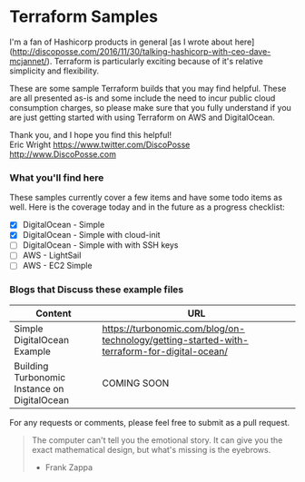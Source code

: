 # Terraform Samples

I'm a fan of Hashicorp products in general [as I wrote about here] (http://discoposse.com/2016/11/30/talking-hashicorp-with-ceo-dave-mcjannet/). Terraform is particularly exciting because of it's relative simplicity and flexibility.  

These are some sample Terraform builds that you may find helpful.  These are all presented as-is and some include the need to incur public cloud consumption charges, so please make sure that you fully understand if you are just getting started with using Terraform on AWS and DigitalOcean.

Thank you, and I hope you find this helpful!  
Eric Wright
https://www.twitter.com/DiscoPosse
http://www.DiscoPosse.com

### What you'll find here

These samples currently cover a few items and have some todo items as well.  Here is the coverage today and in the future as a progress checklist:

- [x] DigitalOcean - Simple
- [x] DigitalOcean - Simple with cloud-init
- [ ] DigitalOcean - Simple with with SSH keys
- [ ] AWS - LightSail
- [ ] AWS - EC2 Simple
 
### Blogs that Discuss these example files

Content | URL
------------ | -------------
Simple DigitalOcean Example | https://turbonomic.com/blog/on-technology/getting-started-with-terraform-for-digital-ocean/
Building Turbonomic Instance on DigitalOcean | COMING SOON

For any requests or comments, please feel free to submit as a pull request.

> The computer can't tell you the emotional story. It can give you the exact mathematical design, but what's missing is the eyebrows. 
> - Frank Zappa


